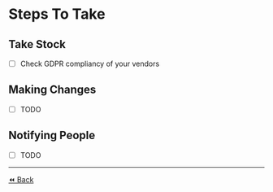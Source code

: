 # Steps To Take

## Take Stock
- [ ] Check GDPR compliancy of your vendors

## Making Changes
- [ ] TODO

## Notifying People
- [ ] TODO

---

[⏪ Back](https://github.com/madebymutual/GDPR-ePR-Guide/blob/master/en/toc.md)
